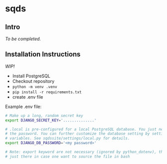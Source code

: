 # sqds

## Intro

_To be completed._

## Installation Instructions

_WIP!_

 - Install PostgreSQL
 - Checkout repository
 - `python -m venv .venv`
 - `pip install -r requirements.txt`
 - create .env file
 
Example .env file:
 
```sh
# Make up a long, random secret key
export DJANGO_SECRET_KEY='..............'

# .local is pre-configured for a local PostgreSQL database. You just need to set
# the password. You can further customize the database setting by setting other
# variables. See sqdssite/settings/local.py for details.
export DJANGO_DB_PASSWORD='<my password>'

# Note: export keyword are not necessary (ignored by python_dotenv), they are
# just there in case one want to source the file in bash
 ```
